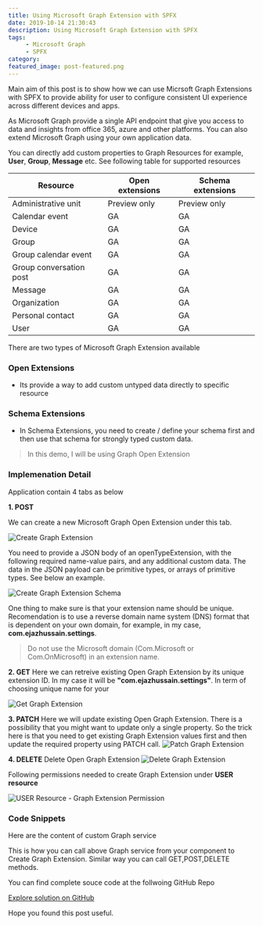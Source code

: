 ```yaml
---
title: Using Microsoft Graph Extension with SPFX
date: 2019-10-14 21:30:43
description: Using Microsoft Graph Extension with SPFX
tags:
     - Microsoft Graph
     - SPFX
category:
featured_image: post-featured.png
---
```


Main aim of this post is to show how we can use Micrsoft Graph Extensions with SPFX to provide ability for user to configure consistent UI experience across different devices and apps.

As Microsoft Graph provide a single API endpoint that give you access to data and insights from office 365, azure and other platforms. 
You can also extend Microsoft Graph using your own application data.

You can directly add custom properties to Graph Resources for example, <strong>User</strong>, <strong>Group</strong>, <strong>Message</strong> etc. See following table for supported resources 

| Resource                | Open extensions | Schema extensions |
|-------------------------|-----------------|-------------------|
| Administrative unit     | Preview only    | Preview only      |
| Calendar event          | GA              | GA                |
| Device                  | GA              | GA                |
| Group                   | GA              | GA                |
| Group calendar event    | GA              | GA                |
| Group conversation post | GA              | GA                |
| Message                 | GA              | GA                |
| Organization            | GA              | GA                |
| Personal contact        | GA              | GA                |
| User                    | GA              | GA                |

There are two types of Microsoft Graph Extension available 

### Open Extensions
- Its provide a way to add custom untyped data directly to specific resource

### Schema Extensions
- In Schema Extensions, you need to create / define your schema first and then use that schema for strongly typed custom data.

> In this demo, I will be using Graph Open Extension

### Implemenation Detail

Application contain 4 tabs as below

**1. POST**

We can create a new Microsoft Graph Open Extension under this tab.

![Create Graph Extension](create-graph-extension.png)

You need to provide a JSON body of an openTypeExtension, with the following required name-value pairs, and any additional custom data. The data in the JSON payload can be primitive types, or arrays of primitive types. See below an example.

![Create Graph Extension Schema](create-graph-extension-schema.png)

One thing to make sure is that your extension name should be unique. Recomendation is to use a reverse domain name system (DNS) format that is dependent on your own domain, for example, in my case, **com.ejazhussain.settings**. 

> Do not use the Microsoft domain (Com.Microsoft or Com.OnMicrosoft) in an extension name.


**2. GET**
Here we can retreive existing Open Graph Extension by its unique extension ID. In my case it will be **"com.ejazhussain.settings"**.
In term of choosing unique name for your 

![Get Graph Extension](get-graph-extension.png)

**3. PATCH**
Here we will update existing Open Graph Extension. There is a possibility that you might want to update only a single property. So the trick here is that you need to get existing Graph Extension values first and then update the required property using PATCH call.
![Patch Graph Extension](patch-graph-extension.png)

**4. DELETE**
Delete Open Graph Extension
![Delete Graph Extension](delete-graph-extension.png)

Following permissions needed to create Graph Extension under **USER resource**

![USER Resource - Graph Extension Permission](graph-extension-user-permissions.png)


### Code Snippets

Here are the content of custom Graph service  
<script src="https://gist.github.com/ejazhussain/df5d08ead2250ec12fd230bda46f25d2.js"></script>


This is how you can call above Graph service from your component to Create Graph Extension. Similar way you can call GET,POST,DELETE methods.
<script src="https://gist.github.com/ejazhussain/0467bd80e158f5c4b224c1b9a5815d5a.js"></script>

You can find complete souce code at the follwoing GitHub Repo

<a href="https://github.com/ejazhussain/react-msgraph-extension" class="is-primary button is-medium github">
    <span class="icon is-medium">
      <i class="fab fa-github"></i>
    </span>
    <span>Explore solution on GitHub</span>
  </a>



  Hope you found this post useful.